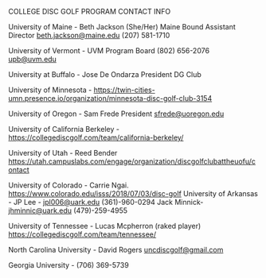 COLLEGE DISC GOLF PROGRAM CONTACT INFO

University of Maine - Beth Jackson (She/Her)
Maine Bound Assistant Director beth.jackson@maine.edu (207) 581-1710

University of Vermont - UVM Program Board
(802) 656-2076 upb@uvm.edu

University at Buffalo - Jose De Ondarza
President DG Club

University of Minnesota - https://twin-cities-umn.presence.io/organization/minnesota-disc-golf-club-3154

University of Oregon - Sam Frede
President sfrede@uoregon.edu

University of California Berkeley - https://collegediscgolf.com/team/california-berkeley/

University of Utah - Reed Bender
https://utah.campuslabs.com/engage/organization/discgolfclubattheuofu/contact

University of Colorado - Carrie Ngai.
https://www.colorado.edu/isss/2018/07/03/disc-golf
University of Arkansas - JP Lee - jpl006@uark.edu (361)-960-0294
Jack Minnick- jhminnic@uark.edu (479)-259-4955

University of Tennessee - Lucas Mcpherron (raked player)
https://collegediscgolf.com/team/tennessee/

North Carolina University - David Rogers
uncdiscgolf@gmail.com

Georgia University - (706) 369-5739
